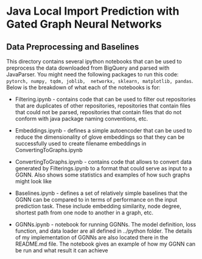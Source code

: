 # Java Local Import Prediction with Gated Graph Neural Networks

## Data Preprocessing and Baselines

This directory contains several ipython notebooks that can be used to preprocess 
the data downloaded from BigQuery and parsed with JavaParser. You might need 
the following packages to run this code: `pytorch, numpy, tqdm, joblib, 
networkx, sklearn, matplotlib, pandas`. Below is the breakdown of what each of 
the notebooks is for:

- Filtering.ipynb - contains code that can be used to filter out repositories 
that are duplicates of other repositories, repositories that contain files that
could not be parsed, repositories that contain files that do not conform with 
java package naming conventions, etc. 

- Embeddings.ipynb - defines a simple autoencoder that can be used to reduce the
 dimensionality of glove embeddings so that they can be successfully used to
 create filename embeddings in ConvertingToGraphs.ipynb

- ConvertingToGraphs.ipynb - contains code that allows to convert data generated
 by Filterings.ipynb to a format that could serve as input to a GGNN. Also shows
 some statistics and examples of how such graphs might look like
 
- Baselines.ipynb - defines a set of relatively simple baselines that the GGNN
 can be compared to in terms of performance on the input prediction task. These
 include embedding similarity, node degree, shortest path from one node to 
 another in a graph, etc.
 
- GGNNs.ipynb - notebook for running GGNNs. The model definition, loss function,
and data loader are all defined in ../python folder. The details of my
implementation of GGNNs are also located there in the README.md file. 
The notebook gives an example of how my GGNN can be run and what result it can achieve